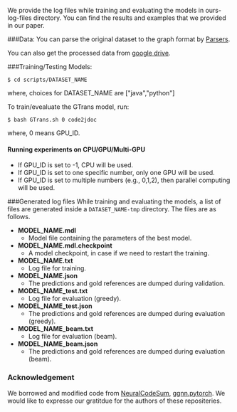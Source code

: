 We provide the log files while training and evaluating the models in ours-log-files directory. You can find the results and examples that we provided in our paper. 

###Data:
You can parse the original dataset to the graph format by [Parsers](https://github.com/CoderPat/structured-neural-summarization/tree/master/parsers).

You can also get the processed data from [google drive](https://drive.google.com/drive/folders/17-fksV8qPFR3JRgz0t3UXN6dfyJ6FxZX?usp=sharing).

###Training/Testing Models:

```
$ cd scripts/DATASET_NAME
```

where, choices for DATASET_NAME are ["java","python"]

To train/evealuate the GTrans model, run:

```
$ bash GTrans.sh 0 code2jdoc
```
where, 0 means GPU_ID. 

#### Running experiments on CPU/GPU/Multi-GPU
- If GPU_ID is set to -1, CPU will be used.
- If GPU_ID is set to one specific number, only one GPU will be used.
- If GPU_ID is set to multiple numbers (e.g., 0,1,2), then parallel computing will be used.

###Generated log files
While training and evaluating the models, a list of files are generated inside a `DATASET_NAME-tmp` directory. The files are as follows.
- **MODEL_NAME.mdl**
  - Model file containing the parameters of the best model.
- **MODEL_NAME.mdl.checkpoint**
  - A model checkpoint, in case if we need to restart the training.
- **MODEL_NAME.txt**
  - Log file for training.
- **MODEL_NAME.json**
  - The predictions and gold references are dumped during validation.
- **MODEL_NAME_test.txt**
  - Log file for evaluation (greedy).
- **MODEL_NAME_test.json** 
  - The predictions and gold references are dumped during evaluation (greedy).
- **MODEL_NAME_beam.txt**
  - Log file for evaluation (beam).
- **MODEL_NAME_beam.json**
  - The predictions and gold references are dumped during evaluation (beam).
  


### Acknowledgement
We borrowed and modified code from [NeuralCodeSum](https://github.com/wasiahmad/NeuralCodeSum), [ggnn.pytorch](https://github.com/chingyaoc/ggnn.pytorch). We would like to expresse our gratitdue for the authors of these repositeries.
